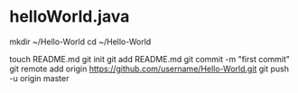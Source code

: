 # helloWorld.java
mkdir ~/Hello-World
cd ~/Hello-World

touch README.md
git init
git add README.md
git commit -m "first commit"
git remote add origin https://github.com/username/Hello-World.git
git push -u origin master
